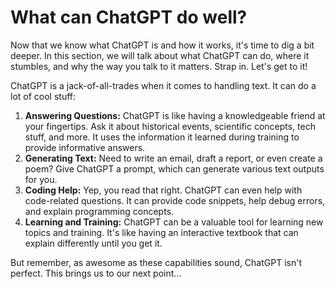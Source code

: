 # What can ChatGPT do well?

Now that we know what ChatGPT is and how it works, it's time to dig a bit deeper. In this section, we will talk about what ChatGPT can do, where it stumbles, and why the way you talk to it matters. Strap in. Let's get to it!

ChatGPT is a jack-of-all-trades when it comes to handling text. It can do a lot of cool stuff:

1. **Answering Questions:** ChatGPT is like having a knowledgeable friend at your fingertips. Ask it about historical events, scientific concepts, tech stuff, and more. It uses the information it learned during training to provide informative answers.
2. **Generating Text:** Need to write an email, draft a report, or even create a poem? Give ChatGPT a prompt, which can generate various text outputs for you.
3. **Coding Help:** Yep, you read that right. ChatGPT can even help with code-related questions. It can provide code snippets, help debug errors, and explain programming concepts.
4. **Learning and Training:** ChatGPT can be a valuable tool for learning new topics and training. It's like having an interactive textbook that can explain differently until you get it.

But remember, as awesome as these capabilities sound, ChatGPT isn't perfect. This brings us to our next point...
